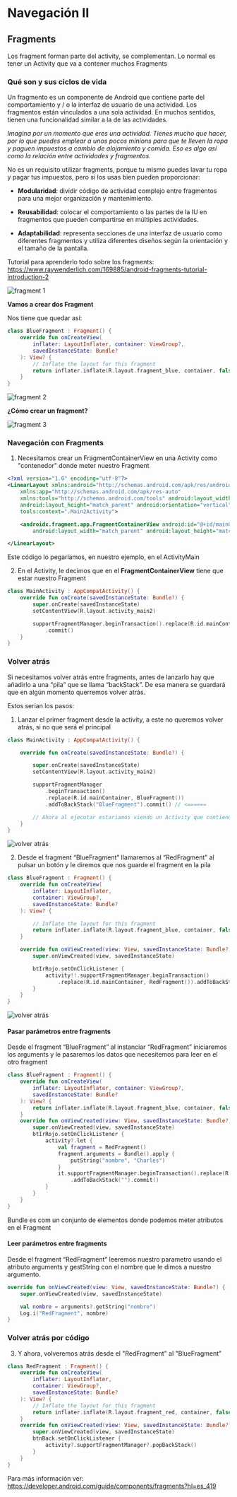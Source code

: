 # Navegación II

## Fragments

Los fragment forman parte del activity, se complementan. Lo normal es tener un Activity que va a 
contener muchos Fragments

### Qué son y sus ciclos de vida

Un fragmento es un componente de Android que contiene parte del comportamiento y / o la interfaz de
usuario de una actividad. Los fragmentos están vinculados a una sola actividad. En muchos sentidos,
tienen una funcionalidad similar a la de las actividades.

*Imagina por un momento que eres una actividad. Tienes mucho que hacer, por lo que puedes emplear a
unos pocos minions para que te lleven la ropa y paguen impuestos a cambio de alojamiento y comida.
Eso es algo así como la relación entre actividades y fragmentos.*

No es un requisito utilizar fragments, porque tu mismo puedes lavar tu ropa y pagar tus impuestos,
pero si los usas bien pueden proporcionar:

* **Modularidad**: dividir código de actividad complejo entre fragmentos para una mejor organización
  y mantenimiento.

* **Reusabilidad**: colocar el comportamiento o las partes de la IU en fragmentos que pueden
  compartirse en múltiples actividades.

* **Adaptabilidad**: representa secciones de una interfaz de usuario como diferentes fragmentos y
  utiliza diferentes diseños según la orientación y el tamaño de la pantalla.

Tutorial para aprenderlo todo sobre los
fragments: https://www.raywenderlich.com/169885/android-fragments-tutorial-introduction-2

<img src="imgs/fragment-1.png" alt="fragment 1" style="max-width: 100%;max-height: 240px;">

**Vamos a crear dos Fragment**

Nos tiene que quedar así:

```kotlin
class BlueFragment : Fragment() {
    override fun onCreateView(
        inflater: LayoutInflater, container: ViewGroup?,
        savedInstanceState: Bundle?
    ): View? {
        // Inflate the layout for this fragment
        return inflater.inflate(R.layout.fragment_blue, container, false)
    }
}
```

<img src="imgs/fragment-2.png" alt="fragment 2" style="max-width: 100%;max-height: 240px;">

**¿Cómo crear un fragment?**

<img src="imgs/fragment-3.png" alt="fragment 3" style="max-width: 100%;max-height: 240px;">

### Navegación con Fragments

1. Necesitamos crear un FragmentContainerView en una Activity como "contenedor" donde meter nuestro
   Fragment

```xml
<?xml version="1.0" encoding="utf-8"?>
<LinearLayout xmlns:android="http://schemas.android.com/apk/res/android"
    xmlns:app="http://schemas.android.com/apk/res-auto"
    xmlns:tools="http://schemas.android.com/tools" android:layout_width="match_parent"
    android:layout_height="match_parent" android:orientation="vertical"
    tools:context=".Main2Activity">

    <androidx.fragment.app.FragmentContainerView android:id="@+id/mainContainer"
        android:layout_width="match_parent" android:layout_height="match_parent" />

</LinearLayout>
```

Este código lo pegaríamos, en nuestro ejemplo, en el ActivityMain

2. En el Activity, le decimos que en el **FragmentContainerView** tiene que estar nuestro Fragment

```kotlin
class MainActivity : AppCompatActivity() {
    override fun onCreate(savedInstanceState: Bundle?) {
        super.onCreate(savedInstanceState)
        setContentView(R.layout.activity_main2)

        supportFragmentManager.beginTransaction().replace(R.id.mainContainer, BlueFragment())
            .commit()
    }
}
```

### Volver atrás

Si necesitamos volver atrás entre fragments, antes de lanzarlo hay que añadirlo a una “pila” que se
llama “backStack”. De esa manera se guardará que en algún momento querremos volver atrás.

Estos serian los pasos:

1. Lanzar el primer fragment desde la activity, a este no queremos volver atrás, si no que será el
   principal

```kotlin
class MainActivity : AppCompatActivity() {

    override fun onCreate(savedInstanceState: Bundle?) {

        super.onCreate(savedInstanceState)
        setContentView(R.layout.activity_main2)

        supportFragmentManager
            .beginTransaction()
            .replace(R.id.mainContainer, BlueFragment())
            .addToBackStack("BlueFragment").commit() // <======

        // Ahora al ejecutar estariamos viendo un Activity que contiene un Fragment dentro
    }
}
```

<img src="imgs/volver-atras-1.png" alt="volver atrás" style="max-width: 100%;max-height: 240px;">

2. Desde el fragment “BlueFragment” llamaremos al “RedFragment” al pulsar un botón y le diremos que
   nos guarde el fragment en la pila

```kotlin
class BlueFragment : Fragment() {
    override fun onCreateView(
        inflater: LayoutInflater,
        container: ViewGroup?,
        savedInstanceState: Bundle?
    ): View? {

        // Inflate the layout for this fragment
        return inflater.inflate(R.layout.fragment_blue, container, false)
    }

    override fun onViewCreated(view: View, savedInstanceState: Bundle?) {
        super.onViewCreated(view, savedInstanceState)

        btIrRojo.setOnClickListener {
            activity!!.supportFragmentManager.beginTransaction()
                .replace(R.id.mainContainer, RedFragment()).addToBackStack("RedFragment").commit()
        }
    }
}
```

<img src="imgs/volver-atras-1.png" alt="volver atrás" style="max-width: 100%;max-height: 240px;">

#### Pasar parámetros entre fragments

Desde el fragment “BlueFragment” al instanciar “RedFragment” iniciaremos los arguments y le
pasaremos los datos que necesitemos para leer en el otro fragment

```kotlin
class BlueFragment : Fragment() {
    override fun onCreateView(
        inflater: LayoutInflater, container: ViewGroup?,
        savedInstanceState: Bundle?
    ): View? {
        return inflater.inflate(R.layout.fragment_blue, container, false)
    }
    override fun onViewCreated(view: View, savedInstanceState: Bundle?) {
        super.onViewCreated(view, savedInstanceState)
        btIrRojo.setOnClickListener {
            activity?.let {
                val fragment = RedFragment()
                fragment.arguments = Bundle().apply {
                    putString("nombre", "Charles")
                }
                it.supportFragmentManager.beginTransaction().replace(R.id.container, fragment)
                    .addToBackStack("").commit()
            }
        }
    }
}
```

Bundle es com un conjunto de elementos donde podemos meter atributos en el Fragment

#### Leer parámetros entre fragments

Desde el fragment “RedFragment” leeremos nuestro parametro usando el atributo arguments y gestString
con el nombre que le dimos a nuestro argumento.

```kotlin
override fun onViewCreated(view: View, savedInstanceState: Bundle?) {
    super.onViewCreated(view, savedInstanceState)

    val nombre = arguments?.getString("nombre")
    Log.i("RedFragment", nombre)
}
```

### Volver atrás por código

3. Y ahora, volveremos atrás desde el "RedFragment" al "BlueFragment"

```kotlin
class RedFragment : Fragment() {
    override fun onCreateView(
        inflater: LayoutInflater,
        container: ViewGroup?,
        savedInstanceState: Bundle?
    ): View? {
        // Inflate the layout for this fragment
        return inflater.inflate(R.layout.fragment_red, container, false)
    }
    override fun onViewCreated(view: View, savedInstanceState: Bundle?) {
        super.onViewCreated(view, savedInstanceState)
        btnBack.setOnClickListener {
            activity?.supportFragmentManager?.popBackStack()
        }
    }
}
```

Para más información ver:
https://developer.android.com/guide/components/fragments?hl=es_419